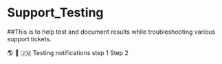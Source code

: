 # Support_Testing

##This is to help test and document results while troubleshooting various support tickets.

🌎 🌠
🇯🇲
Testing notifications step 1
Step 2
